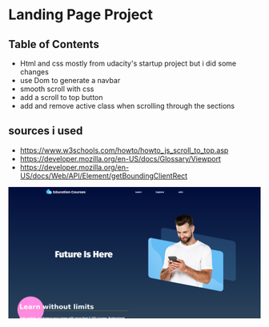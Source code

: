 # Landing Page Project

## Table of Contents

* Html and css mostly from udacity's startup project but i did some changes
* use Dom to generate a navbar 
* smooth scroll with css
* add a scroll to top button
* add and remove active class when scrolling through the sections 

## sources i used 

* https://www.w3schools.com/howto/howto_js_scroll_to_top.asp
* https://developer.mozilla.org/en-US/docs/Glossary/Viewport
* https://developer.mozilla.org/en-US/docs/Web/API/Element/getBoundingClientRect



<img src="Screenshot.png">

